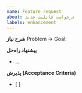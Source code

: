 ```yaml
---
name: Feature request
about: درخواست قابلیت جدید
labels: enhancement
---
```


**شرح نیاز**
Problem → Goal:

**پیشنهاد راه‌حل**
- ...

**پذیرش (Acceptance Criteria)**
- [ ]
